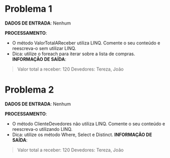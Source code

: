 # Problema 1
**DADOS DE ENTRADA**: Nenhum

**PROCESSAMENTO**:

- O método ValorTotalAReceber utiliza LINQ. Comente o seu conteúdo e reescreva-o sem utilizar LINQ.
- Dica: utilize o foreach para iterar sobre a lista de compras.
**INFORMAÇÃO DE SAÍDA**: 
> Valor total a receber: 120 Devedores: Tereza, João

# Problema 2
**DADOS DE ENTRADA**: Nenhum

**PROCESSAMENTO**:

- O método ClienteDevedores não utiliza LINQ. Comente o seu conteúdo e reescreva-o utilizando LINQ.
- Dica: utilize os método Where, Select e Distinct.
**INFORMAÇÃO DE SAÍDA**: 
> Valor total a receber: 120 Devedores: Tereza, João